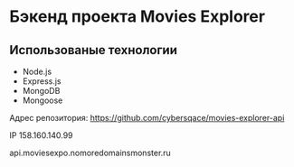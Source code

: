 # Бэкенд проекта Movies Explorer

## Использованые технологии
- Node.js
- Express.js
- MongoDB
- Mongoose

Адрес репозитория: https://github.com/cybersqace/movies-explorer-api

IP 158.160.140.99

api.moviesexpo.nomoredomainsmonster.ru
